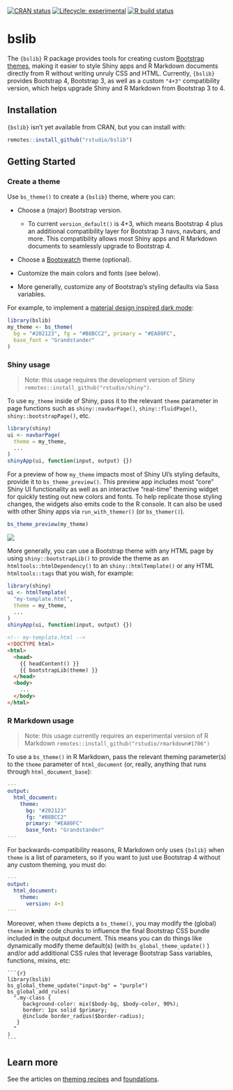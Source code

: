 
<!-- badges: start -->

[![CRAN
status](https://www.r-pkg.org/badges/version/bslib)](https://cran.r-project.org/package=bslib)
[![Lifecycle:
experimental](https://img.shields.io/badge/lifecycle-experimental-orange.svg)](https://www.tidyverse.org/lifecycle/#experimental)
[![R build
status](https://github.com/rstudio/bslib/workflows/R-CMD-check/badge.svg)](https://github.com/rstudio/bslib/actions)

<!-- badges: end -->

# bslib

The `{bslib}` R package provides tools for creating custom
[Bootstrap
themes](https://getbootstrap.com/docs/4.4/getting-started/theming/),
making it easier to style Shiny apps and R Markdown documents directly
from R without writing unruly CSS and HTML. Currently, `{bslib}`
provides Bootstrap 4, Bootstrap 3, as well as a custom `"4+3"`
compatibility version, which helps upgrade Shiny and R Markdown from
Bootstrap 3 to 4.

## Installation

`{bslib}` isn’t yet available from CRAN, but you can install
with:

``` r
remotes::install_github("rstudio/bslib")
```

## Getting Started

### Create a theme

Use `bs_theme()` to create a `{bslib}` theme, where you can:

  - Choose a (major) Bootstrap version.
    
      - To current `version_default()` is 4+3, which means Bootstrap 4
        plus an additional compatibility layer for Bootstrap 3 navs,
        navbars, and more. This compatibility allows most Shiny apps and
        R Markdown documents to seamlessly upgrade to Bootstrap 4.

  - Choose a [Bootswatch](https://bootswatch.com/) theme (optional).

  - Customize the main colors and fonts (see below).

  - More generally, customize any of Bootstrap’s styling defaults via
    Sass variables.

For example, to implement a [material design inspired dark
mode](https://material.io/design/color/dark-theme.html):

``` r
library(bslib)
my_theme <- bs_theme(
  bg = "#202123", fg = "#B8BCC2", primary = "#EA80FC", 
  base_font = "Grandstander"
)
```

### Shiny usage

> Note: this usage requires the development version of Shiny
> `remotes::install_github("rstudio/shiny")`.

To use `my_theme` inside of Shiny, pass it to the relevant `theme`
parameter in page functions such as `shiny::navbarPage()`,
`shiny::fluidPage()`, `shiny::bootstrapPage()`, etc.

``` r
library(shiny)
ui <- navbarPage(
  theme = my_theme,
  ...
)
shinyApp(ui, function(input, output) {})
```

For a preview of how `my_theme` impacts most of Shiny UI’s styling
defaults, provide it to `bs_theme_preview()`. This preview app includes
most “core” Shiny UI functionality as well as an interactive “real-time”
theming widget for quickly testing out new colors and fonts. To help
replicate those styling changes, the widgets also emits code to the R
console. It can also be used with other Shiny apps via
`run_with_themer()` (or `bs_themer()`).

``` r
bs_theme_preview(my_theme)
```

<img src="https://i.imgur.com/KLKy1s0.gif" style="display: block; margin: auto;" />

More generally, you can use a Bootstrap theme with any HTML page by
using `shiny::bootstrapLib()` to provide the theme as an
`htmltools::htmlDependency()` to an `shiny::htmlTemplate()` or any HTML
`htmltools::tags` that you wish, for example:

``` r
library(shiny)
ui <- htmlTemplate(
  "my-template.html",
  theme = my_theme,
  ...
)
shinyApp(ui, function(input, output) {})
```

``` html
<!-- my-template.html -->
<!DOCTYPE html>
<html>
  <head>
    {{ headContent() }}
    {{ bootstrapLib(theme) }}
  </head>
  <body>
    ...
  </body>
</html>
```

### R Markdown usage

> Note: this usage currently requires an experimental version of R
> Markdown `remotes::install_github("rstudio/rmarkdown#1706")`

To use a `bs_theme()` in R Markdown, pass the relevant theming
parameter(s) to the `theme` parameter of `html_document` (or, really,
anything that runs through `html_document_base`):

``` yaml
---
output:
  html_document:
    theme:
      bg: "#202123"
      fg: "#B8BCC2"
      primary: "#EA80FC"
      base_font: "Grandstander"
---
```

For backwards-compatibility reasons, R Markdown only uses
`{bslib}` when `theme` is a list of parameters, so if you want to
just use Bootstrap 4 without any custom theming, you must do:

``` yaml
---
output:
  html_document:
    theme:
      version: 4+3
---
```

Moreover, when `theme` depicts a `bs_theme()`, you may modify the
(global) `theme` in **knitr** code chunks to influence the final
Bootstrap CSS bundle included in the output document. This means you can
do things like dynamically modify theme default(s) (with
`bs_global_theme_update()` ) and/or add additional CSS rules that
leverage Bootstrap Sass variables, functions, mixins, etc:

    ```{r}
    library(bslib)
    bs_global_theme_update("input-bg" = "purple")
    bs_global_add_rules(
      ".my-class { 
         background-color: mix($body-bg, $body-color, 90%);
         border: 1px solid $primary;
         @include border_radius($border-radius);
       }
      "
    )
    ```

## Learn more

See the articles on [theming
recipes](https://rstudio.github.io/bslib/articles/recipes.html)
and
[foundations](https://rstudio.github.io/bslib/articles/foundations.html).
